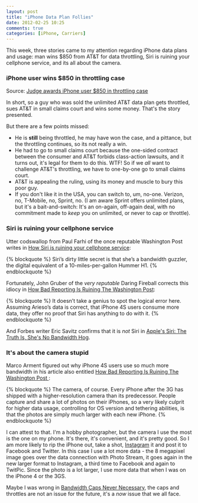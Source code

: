 ```yaml
---
layout: post
title: "iPhone Data Plan Follies"
date: 2012-02-25 10:25
comments: true
categories: [iPhone, Carriers]
---
```


This week, three stories came to my attention regarding iPhone data plans and usage: man wins $850 from AT&T for data throttling, Siri is ruining your cellphone service, and its all about the camera.

### iPhone user wins $850 in throttling case

Source: [Judge awards iPhone user $850 in throttling case](http://news.yahoo.com/judge-awards-iphone-user-850-throttling-case-195042925.html)

In short, so a guy who was sold the unlimited AT&T data plan gets throttled, sues AT&T in small claims court and wins some money. That's the story presented.

But there are a few points missed:

* He is **still** being throttled, he may have won the case, and a pittance, but the throttling continues, so its not really a win.
* He had to go to small claims court because the one-sided contract between the consumer and AT&T forbids class-action lawsuits, and it turns out, it's legal for them to do this. WTF! So if we *all* want to challenge AT&T's throttling, we have to one-by-one go to small claims court.
* AT&T is appealing the ruling, using its money and muscle to bury this poor guy.
* If you don't like it in the USA, you can switch to, um, no-one. Verizon, no, T-Mobile, no, Sprint, no. (I am aware Sprint offers unlimited plans, but it's a bait-and-switch: It's an on-again, off-again deal, with no commitment made to *keep* you on unlimited, or never to cap or throttle).

### Siri is ruining your cellphone service

Utter codswallop from Paul Farhi of the once reputable Washington Post writes in [How Siri is ruining your cellphone service](http://www.washingtonpost.com/opinions/apples-siri-threatens-to-damage-cellphone-service-for-all/2012/01/23/gIQAZ1O5TQ_story.html):

{% blockquote %}
Siri’s dirty little secret is that she’s a bandwidth guzzler, the digital equivalent of a 10-miles-per-gallon Hummer H1.
{% endblockquote %}

Fortunately, John Gruber of the *very reputable* Daring Fireball corrects this idiocy in [How Bad Reporting Is Ruining The Washington Post](http://daringfireball.net/linked/2012/02/24/bad-reporting-washington-post):

{% blockquote %}
It doesn’t take a genius to spot the logical error here. Assuming Arieso’s data is correct, that iPhone 4S users consume more data, they offer no proof that Siri has anything to do with it.
{% endblockquote %}

And Forbes writer Eric Savitz confirms that it is *not* Siri in [Apple's Siri: The Truth Is, She's No Bandwidth Hog](http://www.forbes.com/sites/ciocentral/2012/01/30/apples-siri-the-truth-is-shes-no-bandwidth-hog/).

### It's about the camera stupid

Marco Arment figured out why iPhone 4S users use so much more bandwidth in his article also entitled [How Bad Reporting Is Ruining The Washington Post ](http://www.marco.org/):

{% blockquote %}
The camera, of course. Every iPhone after the 3G has shipped with a higher-resolution camera than its predecessor. People capture and share a lot of photos on their iPhones, so a very likely culprit for higher data usage, controlling for OS version and tethering abilities, is that the photos are simply much larger with each new iPhone.
{% endblockquote %}

I can attest to that. I'm a hobby photographer, but the camera I use the most is the one on my phone. It's there, it's convenient, and it's pretty good. So I am more likely to rip the iPhone out, take a shot, [Instagram](http://instagr.am/) it and post it to Facebook and Twitter. In this case I use a lot more data - the 8 megapixel image goes over the data connection with Photo Stream, it goes again in the new larger format to Instagram, a third time to Facebook and again to TwitPic. Since the photo is a lot larger, I use more data that when I was on the iPhone 4 or the 3GS.

Maybe I was wrong in [Bandwidth Caps Never Necessary](https://hiltmon.com/blog/2012/01/06/bandwidth-caps-never-necessary/), the caps and throttles are not an issue for the future, it's a *now* issue that we all face.
